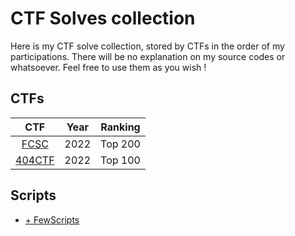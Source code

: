 # CTF Solves collection

Here is my CTF solve collection, stored by CTFs in the order of my participations.
There will be no explanation on my source codes or whatsoever.
Feel free to use them as you wish !

## CTFs

| CTF | Year | Ranking |
| :-: | :--: | :-----: |
| [FCSC](https://github.com/G4vr0ch3/CTFSolvesCollection/tree/main/1.%20FCSC) | 2022 | Top 200 |
| [404CTF](https://github.com/G4vr0ch3/CTFSolvesCollection/tree/main/2.%20404CTF) | 2022 | Top 100 |

## Scripts

- [+ FewScripts](https://github.com/G4vr0ch3/CTFSolvesCollection/tree/main/+%20FewScripts)
